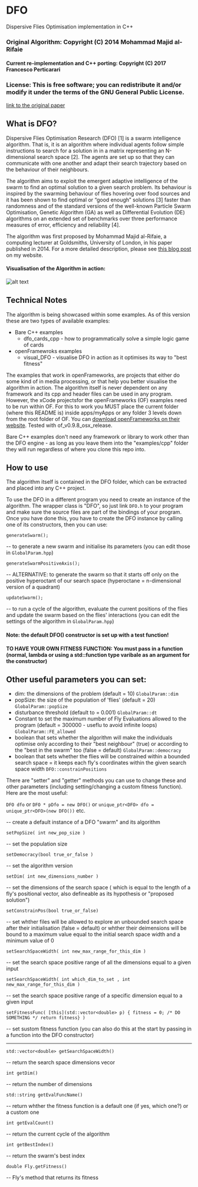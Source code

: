 # DFO
Dispersive Flies Optimisation implementation in C++

### Original Algorithm: Copyright (C) 2014 Mohammad Majid al-Rifaie
#### Current re-implementation and C++ porting: Copyright (C) 2017 Francesco Perticarari

### License: This is free software; you can redistribute it and/or modify it under the terms of the GNU General Public License.

[link to the original paper](http://doc.gold.ac.uk/mohammad/DFO/)

## What is DFO?

Dispersive Flies Optimisation Research (DFO) [1] is a swarm intelligence algorithm. That is, it is an algorithm where individual agents follow simple instructions to search for a solution in in a matrix representing an N-dimensional search space [2]. The agents are set up so that they can communicate with one another and adapt their search trajectory based on the behaviour of their neighbours.

The algorithm aims to exploit the emergent adaptive intelligence of the swarm to find an optimal solution to a given search problem. Its behaviour is inspired by the swarming behaviour of flies hovering over food sources and it has been shown to find optimal or “good enough” solutions [3] faster than randomness and of the standard versions of the well-known Particle Swarm Optimisation, Genetic Algorithm (GA) as well as Differential Evolution (DE) algorithms on an extended set of benchmarks over three performance measures of error, efficiency and reliability [4].

The algorithm was first proposed by Mohammad Majid al-Rifaie, a computing lecturer at Goldsmiths, University of London, in his paper published in 2014. For a more detailed description, please see [this blog post](http://francescoperticarari.com/dispersive-flies-optimisation/) on my website.

#### Visualisation of the Algorithm in action:

![alt text](https://i1.wp.com/upload.wikimedia.org/wikipedia/commons/e/ec/ParticleSwarmArrowsAnimation.gif "Visualisation of the Algorithm in action")

## Technical Notes

The algorithm is being showcased within some examples. As of this version these are two types of available examples:
* Bare C++ examples
    * dfo_cards_cpp - how to programmatically solve a simple logic game of cards
* openFramewroks examples
    * visual_DFO - visualise DFO in action as it optimises its way to "best fitness"

The examples that work in openFrameworks, are projects that either do some kind of in media processing, or that help you better visualise the algorithm in action. The algorithm itself is never dependent on any framework and its cpp and header files can be used in any program. However, the xCode projectsfor the openFrameworks (OF) examples need to be run within OF. For this to work you MUST place the current folder (where this README is) inside apps/myApps or any folder 3 levels down from the root folder of OF. You can [download openFrameworks on their website](http://openframeworks.cc/download/). Tested with of_v0.9.8_osx_release.

Bare C++ examples don't need any framework or library to work other than the DFO engine - as long as you leave them into the "examples/cpp" folder they will run regardless of where you clone this repo into.


## How to use

The algorithm itself is contained in the DFO folder, which can be extracted and placed into any C++ project.

To use the DFO in a different program you need to create an instance of the algorithm. The wrapper class is "DFO", so just link `DFO.h` to your program and make sure the source files are part of the bindings of your program. Once you have done this, you have to create the DFO instance by calling one of its constructors, then you can use:

```
generateSwarm();
```

-- to generate a new swarm and initialise its parameters (you can edit those in `GlobalParam.hpp`)

```
generateSwarmPositiveAxis();
```
-- ALTERNATIVE: to generate the swarm so that it starts off only on the positive hyperoctant of our search space (hyperoctane = n-dimensional version of a quadrant)

```
updateSwarm();
```

-- to run a cycle of the algorithm, evaluate the current positions of the flies and update the swarm based on the flies' interactions  (you can edit the settings of the algorithm in `GlobalParam.hpp`)

#### Note: the default DFO() constructor is set up with a test function!
#### TO HAVE YOUR OWN FITNESS FUNCTION: You must pass in a function (normal, lambda or using a std::function type varibale as an argument for the constructor)

## Other useful parameters you can set:

* dim: the dimensions of the problem (default = 10)
 `GlobalParam::dim `
* popSize: the size of the population of 'flies' (default = 20)
 `GlobalParam::popSize `
* disturbance threshold (default to = 0.001)
 `GlobalParam::dt `
* Constant to set the maximum number of Fly Evaluations allowed to the program (default = 300000 - useflu to avoid infinite loops)
 `GlobalParam::FE_allowed `
 * boolean that sets whether the algorithm will make the individuals optimise only according to their "best neighbour" (true) or according to the "best in the swarm" too (false = default)
  `GlobalParam::democracy `
  * boolean that sets whether the flies will be constrained within a bounded search space  = it keeps each fly's coordinates within the given search space width
  `DFO::constrainPositions `

There are "setter" and "getter" methods  you can use to change these and other parameters (including setting/changing a custom fitness function). Here are the most useful:

`DFO dfo` or `DFO * pDfo = new DFO()` or  `unique_ptr<DFO> dfo = unique_ptr<DFO>(new DFO())` etc.

-- create a default instance of a DFO "swarm" and its algorithm

`setPopSize( int new_pop_size )`

-- set the population size

`setDemocracy(bool true_or_false )`

-- set the algorithm version

`setDim( int new_dimensions_number )`

-- set the dimensions of the search space ( which is equal to the length of a fly's positional vector, also defineable as its hypothesis or "proposed solution")

`setConstrainPos(bool true_or_false)`

-- set whther files will be allowed to explore an unbounded search space after their initialisation (false = default) or whther their deimensions will be bound to a maximum value equal to the initial search space width and a minimum value of 0

`setSearchSpaceWidth( int new_max_range_for_this_dim )`

-- set the search space positive range of all the dimensions equal to a given input

`setSearchSpaceWidth( int which_dim_to_set , int new_max_range_for_this_dim )`

-- set the search space positive range of a specific dimension equal to a given input

`setFitnessFunc( [this](std::vector<double> p) { fitness = 0; /* DO SOMETHING */ return fitness} )`

-- set sustom fitness function (you can also do this at the start by passing in a function into the DFO constructor)

 - - -
 
 `std::vector<double> getSearchSpaceWidth()`
 
 -- return the search space dimensions vecor
 
 `int getDim()`
 
  -- return the number of dimensions
 
 `std::string getEvalFuncName()`
 
   -- return whther the fitness function is a default one (if yes, which one?) or a custom one
 
 `int getEvalCount()`
 
 -- return the current cycle of the algorithm
 
 `int getBestIndex()`
 
 -- return the swarm's best index
 
 `double Fly.getFitness()`
 
 -- Fly's method that returns its fitness

